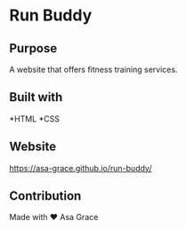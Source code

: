 # Run Buddy

## Purpose
A website that offers fitness training services.

## Built with 
*HTML
*CSS

## Website
https://asa-grace.github.io/run-buddy/

## Contribution
Made with ❤️ Asa Grace
